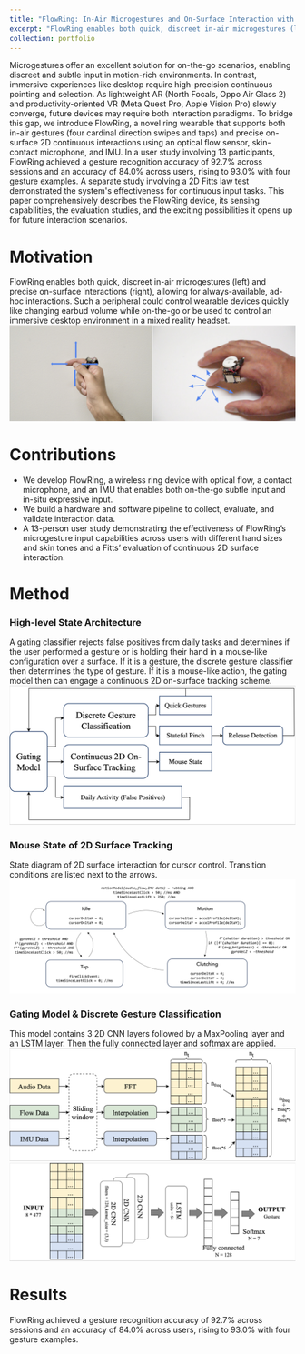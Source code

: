 ```yaml
---
title: "FlowRing: In-Air Microgestures and On-Surface Interaction with an Opto-Acoustic Ring"
excerpt: "FlowRing enables both quick, discreet in-air microgestures (left) and precise on-surface interactions (right), allowing for always-available, ad-hoc interactions. Such a peripheral could control wearable devices quickly like changing earbud volume while on-the-go or be used to control an immersive desktop environment in a mixed reality headset.<br/><img src='/images/flowring/intro.png'>"
collection: portfolio
---
```


Microgestures offer an excellent solution for on-the-go scenarios, enabling discreet and subtle input in motion-rich environments. In contrast, immersive experiences like desktop require high-precision continuous pointing and selection. As lightweight AR (North Focals, Oppo Air Glass 2) and productivity-oriented VR (Meta Quest Pro, Apple Vision Pro) slowly converge, future devices may require both interaction paradigms. To bridge this gap, we introduce FlowRing, a novel ring wearable that supports both in-air gestures (four cardinal direction swipes and taps) and precise on-surface 2D continuous interactions using an optical flow sensor, skin-contact microphone, and IMU. In a user study involving 13 participants, FlowRing achieved a gesture recognition accuracy of 92.7% across sessions and an accuracy of 84.0% across users, rising to 93.0% with four gesture examples. A separate study involving a 2D Fitts law test demonstrated the system's effectiveness for continuous input tasks. This paper comprehensively describes the FlowRing device, its sensing capabilities, the evaluation studies, and the exciting possibilities it opens up for future interaction scenarios.

# Motivation
FlowRing enables both quick, discreet in-air microgestures (left) and precise on-surface interactions (right), allowing for always-available, ad-hoc interactions. Such a peripheral could control wearable devices quickly like changing earbud volume while on-the-go or be used to control an immersive desktop environment in a mixed reality headset.
<img src='/images/flowring/intro.png'>

# Contributions
* We develop FlowRing, a wireless ring device with optical flow, a contact microphone, and an IMU that enables both on-the-go subtle input and in-situ expressive input.
* We build a hardware and software pipeline to collect, evaluate, and validate interaction data.
* A 13-person user study demonstrating the effectiveness of FlowRing’s microgesture input capabilities across users with different hand sizes and skin tones and a Fitts’ evaluation of continuous 2D surface interaction.
  
# Method
### High-level State Architecture
A gating classifier rejects false positives from daily tasks and determines if the user performed a gesture or is holding their hand in a mouse-like configuration over a surface. If it is a gesture, the discrete gesture classifier then determines the type of gesture. If it is a mouse-like action, the gating model then can engage a continuous 2D on-surface tracking scheme.
<img src='/images/flowring/states.png'>

### Mouse State of 2D Surface Tracking
State diagram of 2D surface interaction for cursor control. Transition conditions are listed next to the arrows.
<img src='/images/flowring/cursor_state_diagram.png'>

### Gating Model & Discrete Gesture Classification
This model contains 3 2D CNN layers followed by a MaxPooling layer and an LSTM layer. Then the fully connected layer and softmax are applied.
<img src='/images/flowring/gesture_processing.png'>
<img src='/images/flowring/gesture_model.png'>

# Results
FlowRing achieved a gesture recognition accuracy of 92.7% across sessions and an accuracy of 84.0% across users, rising to 93.0% with four gesture examples.
